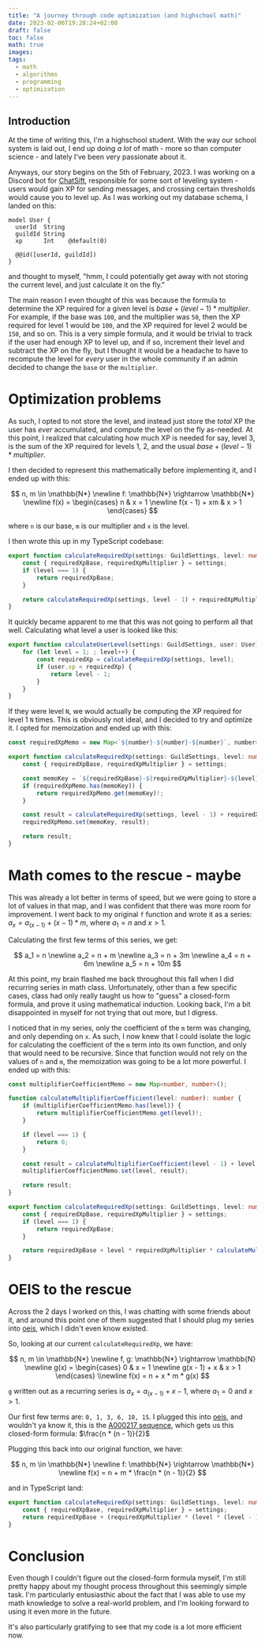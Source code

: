 ```yaml
---
title: "A journey through code optimization (and highschool math)"
date: 2023-02-06T19:28:24+02:00
draft: false 
toc: false
math: true
images:
tags:
  - math
  - algorithms
  - programming
  - optimization
---
```


## Introduction

At the time of writing this, I'm a highschool student. With the way our school system is laid out, I end up doing
*a lot* of math - more so than computer science - and lately I've been very passionate about it.

Anyways, our story begins on the 5th of February, 2023. I was working on a Discord bot for [ChatSift], responsible for
some sort of leveling system - users would gain XP for sending messages, and crossing certain thresholds would cause you
to level up. As I was working out my database schema, I landed on this:

```prisma
model User {
  userId  String
  guildId String
  xp      Int    @default(0)

  @@id([userId, guildId])
}
```

and thought to myself, "hmm, I could potentially get away with not storing the current level, and just calculate it on
the fly."

The main reason I even thought of this was because the formula to determine the XP required for a given level is
$base + (level - 1) * multiplier$. For example, if the base was `100`, and the multiplier was `50`, then the XP required
for level 1 would be `100`, and the XP required for level 2 would be `150`, and so on. This is a very simple formula, and
it would be trivial to track if the user had enough XP to level up, and if so, increment their level and subtract the XP
on the fly, but I thought it would be a headache to have to recompute the level for *every* user in the whole community if
an admin decided to change the `base` or the `multiplier`.

# Optimization problems

As such, I opted to not store the level, and instead just store the *total* XP the user has *ever* accumulated, and
compute the level on the fly as-needed. At this point, I realized that calculating how much XP is needed for say, level 3,
is the sum of the XP required for levels 1, 2, and the usual $base + (level - 1) * multiplier$.

I then decided to represent this mathematically before implementing it, and I ended up with this:

$$
n, m \in \mathbb{N*} \newline
f: \mathbb{N*} \rightarrow \mathbb{N*} \newline
f(x) = \begin{cases}
    n & x = 1 \newline
    f(x - 1) + xm & x > 1
  \end{cases}
$$

where `n` is our base, `m` is our multiplier and `x` is the level.

I then wrote this up in my TypeScript codebase:

```ts
export function calculateRequiredXp(settings: GuildSettings, level: number): number {
    const { requiredXpBase, requiredXpMultiplier } = settings;
    if (level === 1) {
        return requiredXpBase;
    }

    return calculateRequiredXp(settings, level - 1) + requiredXpMultiplier * level;
}
```

It quickly became apparent to me that this was not going to perform all that well. Calculating what level a user is
looked like this:

```ts
export function calculateUserLevel(settings: GuildSettings, user: User): number {
	for (let level = 1; ; level++) {
		const requiredXp = calculateRequiredXp(settings, level);
		if (user.xp < requiredXp) {
			return level - 1;
		}
	}
}
```

If they were level `N`, we would actually be computing the XP required for level 1 `N` times. This is obviously not
ideal, and I decided to try and optimize it. I opted for memoization and ended up with this:

```ts
const requiredXpMemo = new Map<`${number}-${number}-${number}`, number>();

export function calculateRequiredXp(settings: GuildSettings, level: number): number {
    const { requiredXpBase, requiredXpMultiplier } = settings;

    const memoKey = `${requiredXpBase}-${requiredXpMultiplier}-${level}` as const;
    if (requiredXpMemo.has(memoKey)) {
        return requiredXpMemo.get(memoKey)!;
    }

    const result = calculateRequiredXp(settings, level - 1) + requiredXpMultiplier * level;
    requiredXpMemo.set(memoKey, result);

    return result;
}
```

# Math comes to the rescue - maybe

This was already a lot better in terms of speed, but we were going to store a lot of values in that map, and I was
confident that there was more room for improvement. I went back to my original `f` function and wrote it as a series:
$a_x = a_{(x - 1)} + (x - 1) * m$, where $a_1 = n$ and $x > 1$.

Calculating the first few terms of this series, we get:

$$
a_1 = n \newline
a_2 = n + m \newline
a_3 = n + 3m \newline
a_4 = n + 6m \newline
a_5 = n + 10m
$$

At this point, my brain flashed me back throughout this fall when I did recurring series in math class. Unfortunately,
other than a few specific cases, class had only really taught us how to "guess" a closed-form formula, and prove it
using mathematical induction. Looking back, I'm a bit disappointed in myself for not trying that out more, but I digress.

I noticed that in my series, only the coefficient of the `m` term was changing, and only depending on `x`. As such,
I now knew that I could isolate the logic for calculating the coefficient of the `m` term into its own function,
and only that would need to be recursive. Since that function would not rely on the values of `n` and `m`, the
memoization was going to be a lot more powerful. I ended up with this:

```ts
const multiplifierCoefficientMemo = new Map<number, number>();

function calculateMultiplifierCoefficient(level: number): number {
    if (multiplifierCoefficientMemo.has(level)) {
        return multiplifierCoefficientMemo.get(level)!;
    }

    if (level === 1) {
        return 0;
    }

    const result = calculateMultiplifierCoefficient(level - 1) + level;
    multiplifierCoefficientMemo.set(level, result);

    return result;
}

export function calculateRequiredXp(settings: GuildSettings, level: number): number {
    const { requiredXpBase, requiredXpMultiplier } = settings;
    if (level === 1) {
        return requiredXpBase;
    }

    return requiredXpBase + level * requiredXpMultiplier * calculateMultiplifierCoefficient(level);
}
```

# OEIS to the rescue

Across the 2 days I worked on this, I was chatting with some friends about it, and around this point one of them
suggested that I should plug my series into [oeis], which I didn't even know existed.

So, looking at our current `calculateRequiredXp`, we have:

$$
n, m \in \mathbb{N*} \newline
f, g: \mathbb{N*} \rightarrow \mathbb{N} \newline
g(x) = \begin{cases}
    0 & x = 1 \newline
    g(x - 1) + x & x > 1
  \end{cases} \\newline
f(x) = n + x * m * g(x)
$$

`g` written out as a recurring series is $a_x = a_{(x - 1)} + x - 1$, where $a_1 = 0$ and $x > 1$.

Our first few terms are: `0, 1, 3, 6, 10, 15`. I plugged this into [oeis], and wouldn't ya know it,
this is the [A000217 sequence][A000217], which gets us this closed-form formula: $\frac{n * (n - 1)}{2}$

Plugging this back into our original function, we have:

$$
n, m \in \mathbb{N*} \newline
f: \mathbb{N*} \rightarrow \mathbb{N*} \newline
f(x) = n + m * \frac{n * (n - 1)}{2}
$$

and in TypeScript land:

```ts
export function calculateRequiredXp(settings: GuildSettings, level: number): number {
	const { requiredXpBase, requiredXpMultiplier } = settings;
	return requiredXpBase + (requiredXpMultiplier * (level * (level - 1))) / 2;
}
```

# Conclusion

Even though I couldn't figure out the closed-form formula myself, I'm still pretty happy about my thought process
throughout this seemingly simple task. I'm particularly entusiasthic about the fact that I was able to use my math
knowledge to solve a real-world problem, and I'm looking forward to using it even more in the future.

It's also particularly gratifying to see that my code is a lot more efficient now.

[ChatSift]: https://github.com/ChatSift
[oeis]: https://oeis.org/
[A000217]: https://oeis.org/A000217
